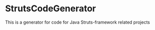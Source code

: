 StrutsCodeGenerator
===================

This is a generator for code for Java Struts-framework related projects
